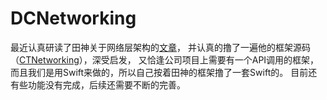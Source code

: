 # DCNetworking
最近认真研读了田神关于网络层架构的[文章](http://casatwy.com/iosying-yong-jia-gou-tan-wang-luo-ceng-she-ji-fang-an.html)，
并认真的撸了一遍他的框架源码（[CTNetworking](https://github.com/casatwy/RTNetworking)），深受启发，
又恰逢公司项目上需要有一个API调用的框架，而且我们是用Swift来做的，所以自己按着田神的框架撸了一套Swift的。
目前还有些功能没有完成，后续还需要不断的完善。
